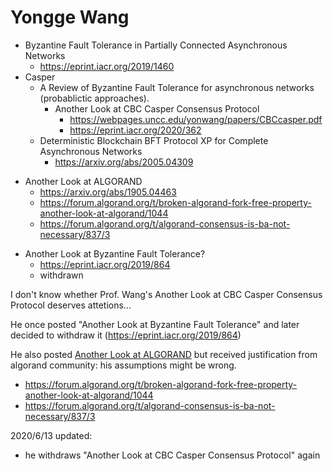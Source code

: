 # Yongge Wang

+ Byzantine Fault Tolerance in Partially Connected Asynchronous Networks
	+ https://eprint.iacr.org/2019/1460
+ Casper
    + A Review of Byzantine Fault Tolerance for asynchronous networks (probablictic approaches).
        * Another Look at CBC Casper Consensus Protocol
            - https://webpages.uncc.edu/yonwang/papers/CBCcasper.pdf
            - https://eprint.iacr.org/2020/362
    + Deterministic Blockchain BFT Protocol XP for Complete Asynchronous Networks
        * https://arxiv.org/abs/2005.04309
- Another Look at ALGORAND
    - https://arxiv.org/abs/1905.04463
    - https://forum.algorand.org/t/broken-algorand-fork-free-property-another-look-at-algorand/1044
    - https://forum.algorand.org/t/algorand-consensus-is-ba-not-necessary/837/3
* Another Look at Byzantine Fault Tolerance?
    + https://eprint.iacr.org/2019/864
    - withdrawn

I don't know whether Prof. Wang's 
Another Look at CBC Casper Consensus Protocol
deserves attetions...

He once posted "Another Look at Byzantine Fault Tolerance" and later decided to withdraw it (https://eprint.iacr.org/2019/864)

He also posted [Another Look at ALGORAND](https://arxiv.org/abs/1905.04463) but received justification from algorand community: his assumptions might be wrong.
- https://forum.algorand.org/t/broken-algorand-fork-free-property-another-look-at-algorand/1044
- https://forum.algorand.org/t/algorand-consensus-is-ba-not-necessary/837/3

2020/6/13 updated:
+ he withdraws "Another Look at CBC Casper Consensus Protocol" again